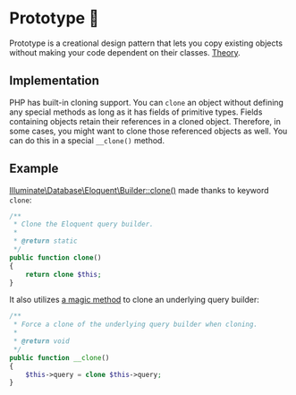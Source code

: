 # Prototype :robot:

Prototype is a creational design pattern that lets you copy existing objects without making your code dependent on their classes. [Theory](https://refactoring.guru/design-patterns/prototype).

## Implementation
PHP has built-in cloning support. You can `clone` an object without defining any special methods as long as it has fields of primitive types. Fields containing objects retain their references in a cloned object. Therefore, in some cases, you might want to clone those referenced objects as well. You can do this in a special `__clone()` method.

## Example

[Illuminate\Database\Eloquent\Builder::clone()](https://github.com/laravel/framework/blob/1d8e86193fd1740606a836f25043e84fe78c562d/src/Illuminate/Database/Eloquent/Builder.php#L1922) made thanks to keyword `clone`:

```php
/**
 * Clone the Eloquent query builder.
 *
 * @return static
 */
public function clone()
{
    return clone $this;
}
```

It also utilizes [a magic method](https://github.com/laravel/framework/blob/1d8e86193fd1740606a836f25043e84fe78c562d/src/Illuminate/Database/Eloquent/Builder.php#L1932) to clone an underlying query builder:

```php
/**
 * Force a clone of the underlying query builder when cloning.
 *
 * @return void
 */
public function __clone()
{
    $this->query = clone $this->query;
}
```